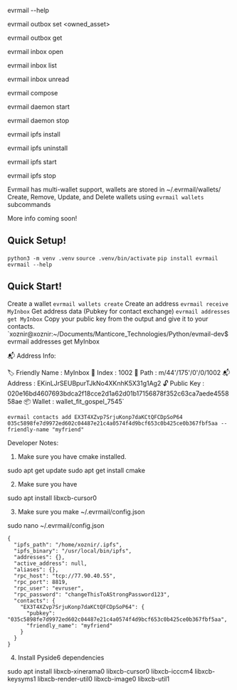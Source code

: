 evrmail --help

evrmail outbox set <owned_asset>

evrmail outbox get

evrmail inbox open

evrmail inbox list

evrmail inbox unread

evrmail compose

evrmail daemon start

evrmail daemon stop

evrmail ipfs install

evrmail ipfs uninstall

evrmail ipfs start 

evrmail ipfs stop


Evrmail has multi-wallet support, wallets are stored in ~/.evrmail/wallets/
Create, Remove, Update, and Delete wallets using `evrmail wallets` subcommands

More info coming soon!



## Quick Setup!
`python3 -m venv .venv`
`source .venv/bin/activate`
`pip install evrmail`
`evrmail --help`


## Quick Start!
Create a wallet 
`evrmail wallets create`
Create an address
`evrmail receive MyInbox`
Get address data (Pubkey for contact exchange)
`evrmail addresses get MyInbox`
Copy your public key from the output and give it to your contacts.
`xoznir@xoznir:~/Documents/Manticore_Technologies/Python/evmail-dev$ evrmail addresses get MyInbox

📬 Address Info:

  🏷️  Friendly Name : MyInbox
  🔢 Index         : 1002
  🧭 Path          : m/44'/175'/0'/0/1002
  📬 Address       : EKinLJrSEUBpurTJkNo4XKnhK5X31g1Ag2
  🔓 Public Key    : 020e16bd4607693bdca2f18cce2d1a62d01b17156878f352c63ca7aede455858ae
  📦 Wallet        : wallet_fit_gospel_7545`

`evrmail contacts add EX3T4XZvp7SrjuKonp7daKCtQFCDpSoP64 035c5898fe7d9972ed602c04487e21c4a0574f4d9bcf653c0b425ce0b367fbf5aa --friendly-name "myfriend"`


Developer Notes:

1. Make sure you have cmake installed. 

sudo apt get update
sudo apt get install cmake

2. Make sure you have 

sudo apt install libxcb-cursor0

3. Make sure you make ~/.evrmail/config.json 

sudo nano ~/.evrmail/config.json
```
{
  "ipfs_path": "/home/xoznir/.ipfs",
  "ipfs_binary": "/usr/local/bin/ipfs",
  "addresses": {},
  "active_address": null,
  "aliases": {},
  "rpc_host": "tcp://77.90.40.55",
  "rpc_port": 8819,
  "rpc_user": "evruser",
  "rpc_password": "changeThisToAStrongPassword123",
  "contacts": {
    "EX3T4XZvp7SrjuKonp7daKCtQFCDpSoP64": {
      "pubkey": "035c5898fe7d9972ed602c04487e21c4a0574f4d9bcf653c0b425ce0b367fbf5aa",
      "friendly_name": "myfriend"
    }
  }
}
```

4. Install Pyside6 dependencies

sudo apt install libxcb-xinerama0 libxcb-cursor0 libxcb-icccm4 libxcb-keysyms1 libxcb-render-util0 libxcb-image0 libxcb-util1

